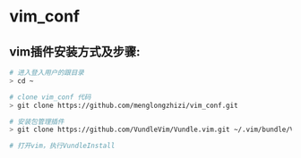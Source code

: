 # vim_conf

## vim插件安装方式及步骤:
```bash
# 进入登入用户的跟目录
> cd ~

# clone vim_conf 代码
> git clone https://github.com/menglongzhizi/vim_conf.git

# 安装包管理插件
> git clone https://github.com/VundleVim/Vundle.vim.git ~/.vim/bundle/Vundle.vim

# 打开vim，执行VundleInstall
```



